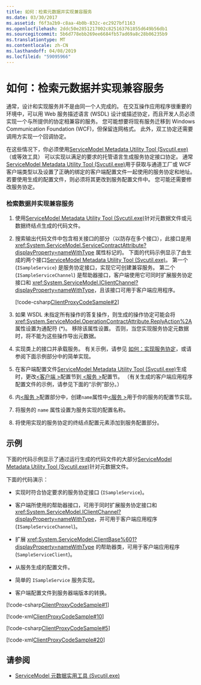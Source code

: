 ```yaml
---
title: 如何：检索元数据并实现兼容服务
ms.date: 03/30/2017
ms.assetid: f6f3a2b9-c8aa-4b0b-832c-ec2927bf1163
ms.openlocfilehash: 2ddc50e2851217002c825163761855d649b56db1
ms.sourcegitcommit: 5b6d778ebb269ee6684fb57ad69a8c28b06235b9
ms.translationtype: MT
ms.contentlocale: zh-CN
ms.lasthandoff: 04/08/2019
ms.locfileid: "59095966"
---
```

# <a name="how-to-retrieve-metadata-and-implement-a-compliant-service"></a>如何：检索元数据并实现兼容服务
通常，设计和实现服务并不是由同一个人完成的。 在交互操作应用程序很重要的环境中，可以用 Web 服务描述语言 (WSDL) 设计或描述协定，而且开发人员必须实现一个与所提供的协定相兼容的服务。 您可能想要将现有服务迁移到 Windows Communication Foundation (WCF)，但保留连网格式。 此外，双工协定还需要调用方实现一个回调协定。  
  
 在这些情况下，你必须使用[ServiceModel Metadata Utility Tool (Svcutil.exe)](../../../../docs/framework/wcf/servicemodel-metadata-utility-tool-svcutil-exe.md) （或等效工具） 可以实现以满足的要求的托管语言生成服务协定接口协定。 通常[ServiceModel Metadata Utility Tool (Svcutil.exe)](../../../../docs/framework/wcf/servicemodel-metadata-utility-tool-svcutil-exe.md)用于获取与通道工厂或 WCF 客户端类型以及设置了正确的绑定的客户端配置文件一起使用的服务协定和地址。 若要使用生成的配置文件，则必须将其更改到服务配置文件中。 您可能还需要修改服务协定。  
  
### <a name="to-retrieve-data-and-implement-a-compliant-service"></a>检索数据并实现兼容服务  
  
1.  使用[ServiceModel Metadata Utility Tool (Svcutil.exe)](../../../../docs/framework/wcf/servicemodel-metadata-utility-tool-svcutil-exe.md)针对元数据文件或元数据终结点生成的代码文件。  
  
2.  搜索输出代码文件中包含相关接口的部分（以防存在多个接口），此接口是用 <xref:System.ServiceModel.ServiceContractAttribute?displayProperty=nameWithType> 属性标记的。 下面的代码示例显示了由生成的两个接口[ServiceModel Metadata Utility Tool (Svcutil.exe)](../../../../docs/framework/wcf/servicemodel-metadata-utility-tool-svcutil-exe.md)。 第一个 (`ISampleService`) 是服务协定接口，实现它可创建兼容服务。 第二个 (`ISampleServiceChannel`) 是帮助器接口，客户端使用它可同时扩展服务协定接口和 <xref:System.ServiceModel.IClientChannel?displayProperty=nameWithType>，且该接口可用于客户端应用程序。  
  
     [!code-csharp[ClientProxyCodeSample#2](../../../../samples/snippets/csharp/VS_Snippets_CFX/clientproxycodesample/cs/proxycode.cs#2)]  
  
3.  如果 WSDL 未指定所有操作的答复操作，则生成的操作协定可能会将 <xref:System.ServiceModel.OperationContractAttribute.ReplyAction%2A> 属性设置为通配符 (*)。 移除该属性设置。 否则，当您实现服务协定元数据时，将不能为这些操作导出元数据。  
  
4.  实现类上的接口并承载服务。 有关示例，请参见 [如何：实现服务协定](../../../../docs/framework/wcf/how-to-implement-a-wcf-contract.md)，或请参阅下面示例部分中的简单实现。  
  
5.  在客户端配置文件[ServiceModel Metadata Utility Tool (Svcutil.exe)](../../../../docs/framework/wcf/servicemodel-metadata-utility-tool-svcutil-exe.md)生成时，更改[\<客户端 >](../../../../docs/framework/configure-apps/file-schema/wcf/client.md)配置节到[ \<服务 >](../../../../docs/framework/configure-apps/file-schema/wcf/services.md)配置节。 （有关生成的客户端应用程序配置文件的示例，请参见下面的“示例”部分。）  
  
6.  内[\<服务 >](../../../../docs/framework/configure-apps/file-schema/wcf/services.md)配置部分中，创建`name`属性中[\<服务 >](../../../../docs/framework/configure-apps/file-schema/wcf/services.md)用于你的服务的配置节实现。  
  
7.  将服务的 `name` 属性设置为服务实现的配置名称。  
  
8.  将使用实现的服务协定的终结点配置元素添加到服务配置部分。  
  
## <a name="example"></a>示例  
 下面的代码示例显示了通过运行生成的代码文件的大部分[ServiceModel Metadata Utility Tool (Svcutil.exe)](../../../../docs/framework/wcf/servicemodel-metadata-utility-tool-svcutil-exe.md)针对元数据文件。  
  
 下面的代码演示：  
  
-   实现时符合协定要求的服务协定接口 (`ISampleService`)。  
  
-   客户端所使用的帮助器接口，可用于同时扩展服务协定接口和 <xref:System.ServiceModel.IClientChannel?displayProperty=nameWithType>，并可用于客户端应用程序 (`ISampleServiceChannel`)。  
  
-   扩展 <xref:System.ServiceModel.ClientBase%601?displayProperty=nameWithType> 的帮助器类，可用于客户端应用程序 (`SampleServiceClient`)。  
  
-   从服务生成的配置文件。  
  
-   简单的 `ISampleService` 服务实现。  
  
-   客户端配置文件到服务器端版本的转换。  
  
[!code-csharp[ClientProxyCodeSample#1](../../../../samples/snippets/csharp/VS_Snippets_CFX/clientproxycodesample/cs/proxycode.cs#1)]

[!code-xml[ClientProxyCodeSample#10](../../../../samples/snippets/csharp/VS_Snippets_CFX/clientproxycodesample/cs/client.exe.config#10)]     

[!code-csharp[ClientProxyCodeSample#5](../../../../samples/snippets/csharp/VS_Snippets_CFX/clientproxycodesample/cs/hostapplication.cs#5)]    

[!code-xml[ClientProxyCodeSample#20](../../../../samples/snippets/csharp/VS_Snippets_CFX/clientproxycodesample/cs/hostapplication.exe.config#20)]    
  
## <a name="see-also"></a>请参阅

- [ServiceModel 元数据实用工具 (Svcutil.exe)](../../../../docs/framework/wcf/servicemodel-metadata-utility-tool-svcutil-exe.md)
